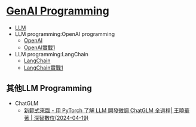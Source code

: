 # [GenAI Programming](GenAIPrograming.md)
- [LLM](LLM.md)
- LLM programming:OpenAI programming
  - [OpenAI](OpenAI.md)
  - [OpenAI實戰1](OpenAI_lab1.md) 
- LLM programming:LangChain
  - [LangChain](LangChain.md)
  - [LangChain實戰1](LangChain_labs.md)


## 其他LLM Programming 
- ChatGLM
  - [新範式來臨 - 用 PyTorch 了解 LLM 開發微調 ChatGLM 全過程| 王曉華 著 | 深智數位(2024-04-19)](https://www.tenlong.com.tw/products/9786267383513?list_name=r-zh_tw)






